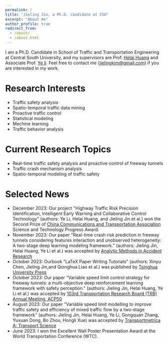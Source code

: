 ```yaml
---
permalink: /
title: "Jieling Jin, a Ph.D. candidate at CSU"
excerpt: "About me"
author_profile: true
redirect_from: 
  - /about/
  - /about.html
---
```


I am a Ph.D. Candidate in School of Traffic and Transportation Engineering at Central South University, and my supervisors are Prof. [Helai Huang](https://faculty.csu.edu.cn/huanghelai/zh_CN/index.htm) and Associate Prof. [Ye li](https://faculty.csu.edu.cn/liye/zh_CN/index.htm). Feel free to contact me (jielingkim@gmail.com) if you are interested in my work.

Research Interests
======
- Traffic safety analysis
- Spatio-temporal traffic data mining
- Proactive traffic control
- Statistical modeling
- Mechine learning
- Traffic behavior analysis

Current Research Topics
======
- Real-time traffic safety analysis and proactive control of freeway tunnels
- Traffic crash mechanism analysis
- Spatio-temporal modeling of traffic safety

Selected News
======
- December 2023: Our project "Highway Traffic Risk Precision Identification, Intelligent Early Warning and Collaborative Control Technology" (authors: Ye Li, Helai Huang, and Jieling Jin  et al.) won the Second Prize of [China Communications and Transportation Association](https://www.cctaw.cn/)  Science and Technology Progress Award.
- November 2023: Our paper "Real-time crash risk prediction in freeway tunnels considering features interaction and unobserved heterogeneity: A two-stage deep learning modeling framework." (authors: Jieling Jin, Helai Huang, Ye Li et al.) was accepted by [Analytic Methods in Accident Research](https://www.sciencedirect.com/journal/analytic-methods-in-accident-research)
- October 2023: Ourbook "LaTeX Paper Writing Tutorials" (authors: Xinyu Chen, Jieling Jin,and Qionghua Liao et al.) was published by [Tsinghua University Press](http://www.tup.tsinghua.edu.cn/booksCenter/book_09090001.html)
- October 2023: Our paper "Variable speed limit control strategy for freeway tunnels: a multi-objective deep reinforcement learning framework with safety perception." (authors: Jieling Jin, Helai Huang, Ye Li et al.) was accepted by [103rd Transportation Research Board (TRB) Annual Meeting, ACP50](https://www.trb.org/AnnualMeeting/AnnualMeeting.aspx)
- August 2023: Our paper "Variable speed limit modelling to improve traffic safety and efficiency of mixed traffic flow by a two-stage framework" (authors: Jieling Jin, Helai Huang, Ye Li, Gongquan Zhang, Yuxuan Dong, Bo Zhou, Hongli Xue) was accepted by [Transportmetrica A: Transport Science](https://www.tandfonline.com/journals/ttra21)
- June 2023: I won the Excellent Wall Poster Presentation Award at the World Transportation Conference (WTC).
